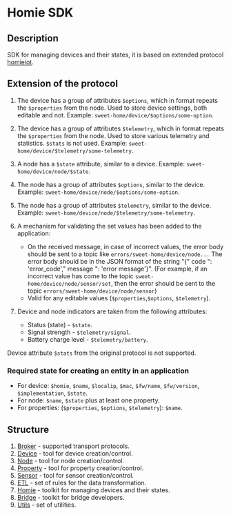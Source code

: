 # Homie SDK

## Description
SDK for managing devices and their states, it is based on extended protocol [homieiot](https://homieiot.github.io/specification/).

## Extension of the protocol

1.  The device has a group of attributes `$options`, which in format repeats the `$properties` from the node. Used to store device settings, both editable and not. Example: `sweet-home/device/$options/some-option`.
2.  The device has a group of attributes `$telemetry`, which in format repeats the `$properties` from the node. Used to store various telemetry and statistics. `$stats` is not used. Example: `sweet-home/device/$telemetry/some-telemetry`.
3.  A node has a `$state` attribute, similar to a device. Example: `sweet-home/device/node/$state`.
4.  The node has a group of attributes `$options`, similar to the device. Example: `sweet-home/device/node/$options/some-option`.
5.  The node has a group of attributes `$telemetry`, similar to the device. Example: `sweet-home/device/node/$telemetry/some-telemetry`.
6.  A mechanism for validating the set values has been added to the application:
    *  On the received message, in case of incorrect values, the error body should be sent to a topic like `errors/sweet-home/device/node...` The error body should be in the JSON format of the string "{" code ": 'error_code'," message ": 'error message'}". (For example, if an incorrect value has come to the topic `sweet-home/device/node/sensor/set`, then the error should be sent to the topic `errors/sweet-home/device/node/sensor`)
     *  Valid for any editable values (`$properties`,`$options`, `$telemetry`).

7.  Device and node indicators are taken from the following attributes:
     *  Status (state) - `$state`.
     *  Signal strength - `$telemetry/signal`.
     *  Battery charge level - `$telemetry/battery`.

Device attribute `$stats` from the original protocol is not supported.


### Required state for creating an entity in an application

* For device: `$homie`, `$name`, `$localip`, `$mac`, `$fw/name`, `$fw/version`, `$implementation`, `$state`.
* For node: `$name`, `$state` plus at least one property.
* For properties: (`$properties`, `$options`, `$telemetry`): `$name`.

## Structure

1. [Broker](lib/Broker/README.md) - supported transport protocols.
2. [Device](lib/Device/README.md) - tool for device creation/control.
3. [Node](lib/Node/README.md) - tool for node creation/control.
4. [Property](lib/Property/README.md) - tool for property creation/control.
5. [Sensor](lib/Sensor/README.md) - tool for sensor creation/control.
6. [ETL](lib/etl/README.md) - set of rules for the data transformation.
7. [Homie](lib/homie/README.md) - toolkit for managing devices and their states.
8. [Bridge](lib/Bridge/README.md) - toolkit for bridge developers.
9. [Utils](lib/utils/README.md) - set of utilities.
